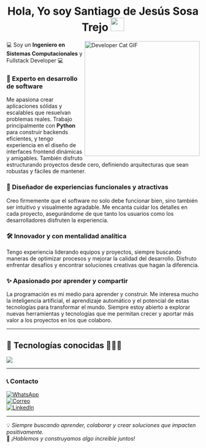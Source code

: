 <h1 align="center"><b>Hola, Yo soy Santiago de Jesús Sosa Trejo</b> <img src="https://media.giphy.com/media/hvRJCLFzcasrR4ia7z/giphy.gif" width="35"></h1>

<img align="right" width="300px" alt="Developer Cat GIF" src="https://media1.tenor.com/m/bCfpwMjfAi0AAAAd/cat-typing.gif" />

💻 Soy un **Ingeniero en Sistemas Computacionales** y Fullstack Developer 💻  

### 🚀 Experto en desarrollo de software  
Me apasiona crear aplicaciones sólidas y escalables que resuelvan problemas reales. Trabajo principalmente con **Python** para construir backends eficientes, y tengo experiencia en el diseño de interfaces frontend dinámicas y amigables. También disfruto estructurando proyectos desde cero, definiendo arquitecturas que sean robustas y fáciles de mantener.

### 🎨 Diseñador de experiencias funcionales y atractivas  
Creo firmemente que el software no solo debe funcionar bien, sino también ser intuitivo y visualmente agradable. Me encanta cuidar los detalles en cada proyecto, asegurándome de que tanto los usuarios como los desarrolladores disfruten la experiencia.

### 🛠️ Innovador y con mentalidad analítica  
Tengo experiencia liderando equipos y proyectos, siempre buscando maneras de optimizar procesos y mejorar la calidad del desarrollo. Disfruto enfrentar desafíos y encontrar soluciones creativas que hagan la diferencia.

### ✨ Apasionado por aprender y compartir  
La programación es mi medio para aprender y construir. Me interesa mucho la inteligencia artificial, el aprendizaje automático y el potencial de estas tecnologías para transformar el mundo. Siempre estoy abierto a explorar nuevas herramientas y tecnologías que me permitan crecer y aportar más valor a los proyectos en los que colaboro.

---

## 🚀 Tecnologías conocidas 👨🏻‍💻  
<p align="left">
  <a href="https://skillicons.dev">
    <img src="https://skillicons.dev/icons?i=python,arduino,java,androidstudio,mysql,sqlite,github,js,vscode,linux,figma,html,css,git,cpp,tkinter" />
  </a>
</p>

---

### 📞 Contacto  
[![WhatsApp](https://img.shields.io/badge/WhatsApp-25D366?style=for-the-badge&logo=whatsapp&logoColor=white)](https://wa.me/527891193882)  
[![Correo](https://img.shields.io/badge/Email-D14836?style=for-the-badge&logo=gmail&logoColor=white)](mailto:sosatrejosantiagodejesus@gmail.com)  
[![LinkedIn](https://img.shields.io/badge/LinkedIn-0077B5?style=for-the-badge&logo=linkedin&logoColor=white)](https://www.linkedin.com/in/santiago-de-jesus-sosa-trejo-9249312b7)

---

💡 *Siempre buscando aprender, colaborar y crear soluciones que impacten positivamente.*  
🌟 *¡Hablemos y construyamos algo increíble juntos!*

